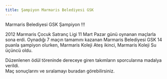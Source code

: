 ```yaml
---
title: Şampiyon Marmaris Belediyesi GSK
---
```


Marmaris Belediyesi GSK Şampiyon !!!

2012 Marmaris Çocuk Satranç Ligi 11 Mart Pazar günü oynanan maçlarla sona erdi. Oynadığı 7 maçın tamamını kazanan Marmaris Belediyesi GSK 14 puanla şampiyon olurken, Marmaris Koleji Ateş ikinci, Marmaris Koleji Su üçüncü oldu.  

Düzenlenen ödül töreninde dereceye giren takımların sporcularına madalya verildi.  
Maç sonuçlarını ve sıralamayı buradan görebilirsiniz.
